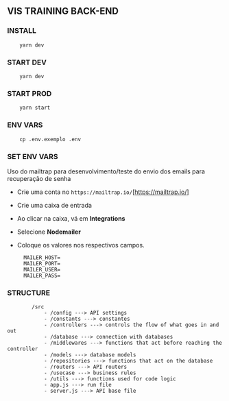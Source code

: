 ## VIS TRAINING BACK-END

### INSTALL
        yarn dev

### START DEV
        yarn dev

### START PROD
        yarn start
    
### ENV VARS
        cp .env.exemplo .env
        
### SET ENV VARS
Uso do mailtrap para desenvolvimento/teste do envio dos emails para recuperação de senha
- Crie uma conta no `https://mailtrap.io/`[https://mailtrap.io/]
- Crie uma caixa de entrada
- Ao clicar na caixa, vá em **Integrations**
- Selecione **Nodemailer**
- Coloque os valores nos respectivos campos. 

        MAILER_HOST=
        MAILER_PORT=
        MAILER_USER=
        MAILER_PASS=
        

### STRUCTURE
        
            /src
                - /config ---> API settings 
                - /constants ---> constantes
                - /controllers ---> controls the flow of what goes in and out 
                - /database ---> connection with databases
                - /middlewares ---> functions that act before reaching the controller
                - /models ---> database models
                - /repositories ---> functions that act on the database
                - /routers ---> API routers
                - /usecase ---> business rules
                - /utils ---> functions used for code logic
                - app.js ---> run file
                - server.js ---> API base file
                